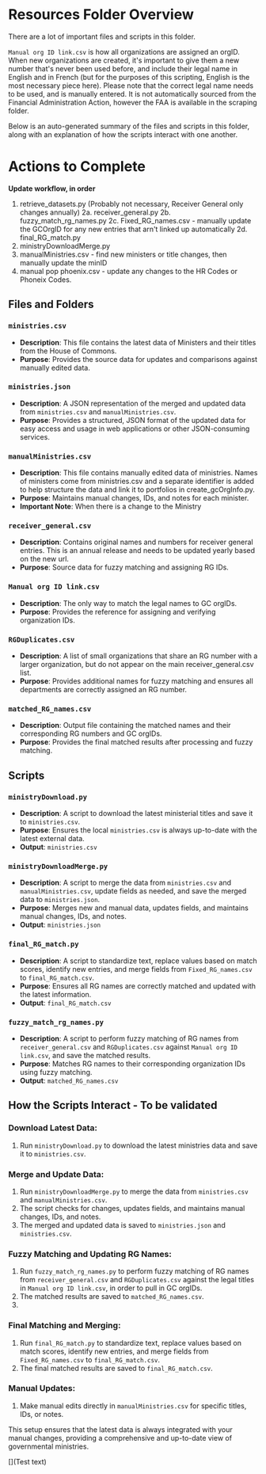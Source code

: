 # Resources Folder Overview

There are a lot of important files and scripts in this folder.

`Manual org ID link.csv` is how all organizations are assigned an orgID. When new organizations are created, it's important to give them a new number that's never been used before, and include their legal name in English and in French (but for the purposes of this scripting, English is the most necessary piece here).
Please note that the correct legal name needs to be used, and is manually entered. It is not automatically sourced from the Financial Administration Action, however the FAA is available in the scraping folder. 

Below is an auto-generated summary of the files and scripts in this folder, along with an explanation of how the scripts interact with one another.

# Actions to Complete

**Update workflow, in order**
1. retrieve_datasets.py
(Probably not necessary, Receiver General only changes annually)
2a. receiver_general.py
2b. fuzzy_match_rg_names.py
2c. Fixed_RG_names.csv - manually update the GCOrgID for any new entries that arn't linked up automatically
2d. final_RG_match.py
3. ministryDownloadMerge.py
4. manualMinistries.csv - find new ministers or title changes, then manually update the minID
5. manual pop phoenix.csv - update any changes to the HR Codes or Phoneix Codes. 

## Files and Folders

### `ministries.csv`
- **Description**: This file contains the latest data of Ministers and their titles from the House of Commons.
- **Purpose**: Provides the source data for updates and comparisons against manually edited data.

### `ministries.json`
- **Description**: A JSON representation of the merged and updated data from `ministries.csv` and `manualMinistries.csv`.
- **Purpose**: Provides a structured, JSON format of the updated data for easy access and usage in web applications or other JSON-consuming services.

### `manualMinistries.csv`
- **Description**: This file contains manually edited data of ministries. Names of ministers come from ministries.csv and a separate identifier is added to help structure the data and link it to portfolios in create_gcOrgInfo.py.
- **Purpose**: Maintains manual changes, IDs, and notes for each minister.
- **Important Note**: When there is a change to the Ministry

### `receiver_general.csv`
- **Description**: Contains original names and numbers for receiver general entries. This is an annual release and needs to be updated yearly based on the new url.
- **Purpose**: Source data for fuzzy matching and assigning RG IDs.

### `Manual org ID link.csv`
- **Description**: The only way to match the legal names to GC orgIDs.
- **Purpose**: Provides the reference for assigning and verifying organization IDs.

### `RGDuplicates.csv`
- **Description**: A list of small organizations that share an RG number with a larger organization, but do not appear on the main receiver_general.csv list.
- **Purpose**: Provides additional names for fuzzy matching and ensures all departments are correctly assigned an RG number.

### `matched_RG_names.csv`
- **Description**: Output file containing the matched names and their corresponding RG numbers and GC orgIDs.
- **Purpose**: Provides the final matched results after processing and fuzzy matching.

## Scripts

### `ministryDownload.py`
- **Description**: A script to download the latest ministerial titles and save it to `ministries.csv`.
- **Purpose**: Ensures the local `ministries.csv` is always up-to-date with the latest external data.
- **Output**: `ministries.csv`

### `ministryDownloadMerge.py`
- **Description**: A script to merge the data from `ministries.csv` and `manualMinistries.csv`, update fields as needed, and save the merged data to `ministries.json`.
- **Purpose**: Merges new and manual data, updates fields, and maintains manual changes, IDs, and notes.
- **Output**: `ministries.json`

### `final_RG_match.py`
- **Description**: A script to standardize text, replace values based on match scores, identify new entries, and merge fields from `Fixed_RG_names.csv` to `final_RG_match.csv`.
- **Purpose**: Ensures all RG names are correctly matched and updated with the latest information.
- **Output**: `final_RG_match.csv`

### `fuzzy_match_rg_names.py`
- **Description**: A script to perform fuzzy matching of RG names from `receiver_general.csv` and `RGDuplicates.csv` against `Manual org ID link.csv`, and save the matched results.
- **Purpose**: Matches RG names to their corresponding organization IDs using fuzzy matching.
- **Output**: `matched_RG_names.csv`

## How the Scripts Interact - To be validated

### Download Latest Data:
1. Run `ministryDownload.py` to download the latest ministries data and save it to `ministries.csv`.

### Merge and Update Data:
1. Run `ministryDownloadMerge.py` to merge the data from `ministries.csv` and `manualMinistries.csv`.
2. The script checks for changes, updates fields, and maintains manual changes, IDs, and notes.
3. The merged and updated data is saved to `ministries.json` and `ministries.csv`.

### Fuzzy Matching and Updating RG Names:
1. Run `fuzzy_match_rg_names.py` to perform fuzzy matching of RG names from `receiver_general.csv` and `RGDuplicates.csv` against the legal titles in `Manual org ID link.csv`, in order to pull in GC orgIDs.
2. The matched results are saved to `matched_RG_names.csv`.
3. 

### Final Matching and Merging:
1. Run `final_RG_match.py` to standardize text, replace values based on match scores, identify new entries, and merge fields from `Fixed_RG_names.csv` to `final_RG_match.csv`.
2. The final matched results are saved to `final_RG_match.csv`.

### Manual Updates:
1. Make manual edits directly in `manualMinistries.csv` for specific titles, IDs, or notes.

This setup ensures that the latest data is always integrated with your manual changes, providing a comprehensive and up-to-date view of governmental ministries.

[](Test text)